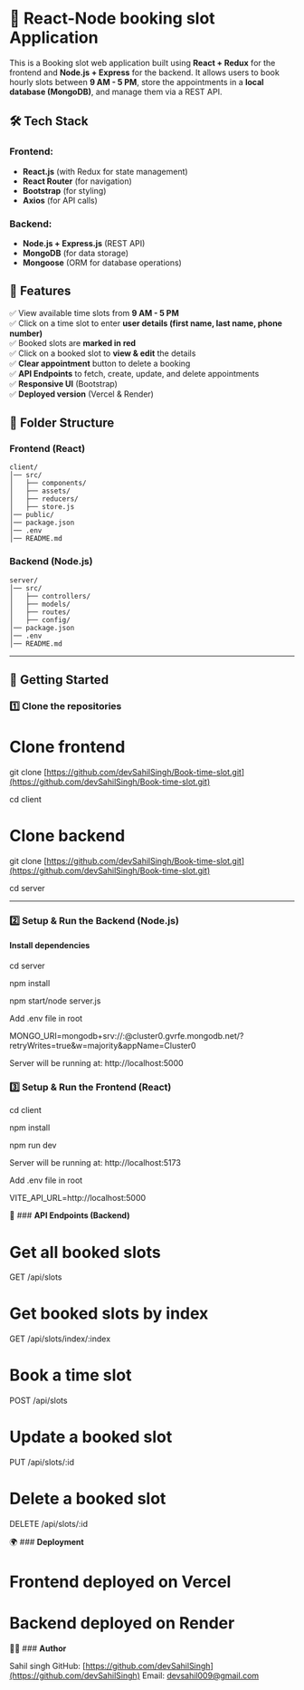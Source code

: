 # 📌 React-Node booking slot Application

This is a Booking slot web application built using **React + Redux** for the frontend and **Node.js + Express** for the backend. 
It allows users to book hourly slots between **9 AM - 5 PM**, store the appointments in a **local database (MongoDB)**, and manage them via a REST API.

## 🛠 Tech Stack

### Frontend:
- **React.js** (with Redux for state management)
- **React Router** (for navigation)
- **Bootstrap** (for styling)
- **Axios** (for API calls)

### Backend:
- **Node.js + Express.js** (REST API)
- **MongoDB** (for data storage)
- **Mongoose** (ORM for database operations)

## 🎯 Features

✅ View available time slots from **9 AM - 5 PM**  
✅ Click on a time slot to enter **user details (first name, last name, phone number)**  
✅ Booked slots are **marked in red**  
✅ Click on a booked slot to **view & edit** the details  
✅ **Clear appointment** button to delete a booking  
✅ **API Endpoints** to fetch, create, update, and delete appointments  
✅ **Responsive UI** (Bootstrap)  
✅ **Deployed version** (Vercel & Render)  


## 📂 Folder Structure

### **Frontend (React)**
```
client/
│── src/
│   ├── components/
│   ├── assets/
│   ├── reducers/
│   ├── store.js
│── public/
│── package.json
│── .env
│── README.md
```


### **Backend (Node.js)**

```
server/
│── src/
│   ├── controllers/
│   ├── models/
│   ├── routes/
│   ├── config/
│── package.json
│── .env
│── README.md
```

---

## 🚀 Getting Started

### **1️⃣ Clone the repositories**

# Clone frontend
git clone [https://github.com/devSahilSingh/Book-time-slot.git](https://github.com/devSahilSingh/Book-time-slot.git)

cd client

# Clone backend
git clone [https://github.com/devSahilSingh/Book-time-slot.git](https://github.com/devSahilSingh/Book-time-slot.git)

cd server


---

### **2️⃣ Setup & Run the Backend (Node.js)**

#### **Install dependencies**

cd server

npm install

npm start/node server.js

Add .env file in root

MONGO_URI=mongodb+srv://<username>:<password>@cluster0.gvrfe.mongodb.net/<database>?retryWrites=true&w=majority&appName=Cluster0

Server will be running at: http://localhost:5000

### **3️⃣ Setup & Run the Frontend (React)**
cd client

npm install

npm run dev

Server will be running at: http://localhost:5173

Add .env file in root

VITE_API_URL=http://localhost:5000 


📌 ### **API Endpoints (Backend)**

# Get all booked slots
GET /api/slots

# Get booked slots by index
GET /api/slots/index/:index

# Book a time slot
POST /api/slots

# Update a booked slot
PUT /api/slots/:id

# Delete a booked slot
DELETE /api/slots/:id


🌍 ### **Deployment**

# Frontend deployed on Vercel
# Backend deployed on Render

👨‍💻 ### **Author**

Sahil singh
GitHub: [https://github.com/devSahilSingh](https://github.com/devSahilSingh)
Email: devsahil009@gmail.com







